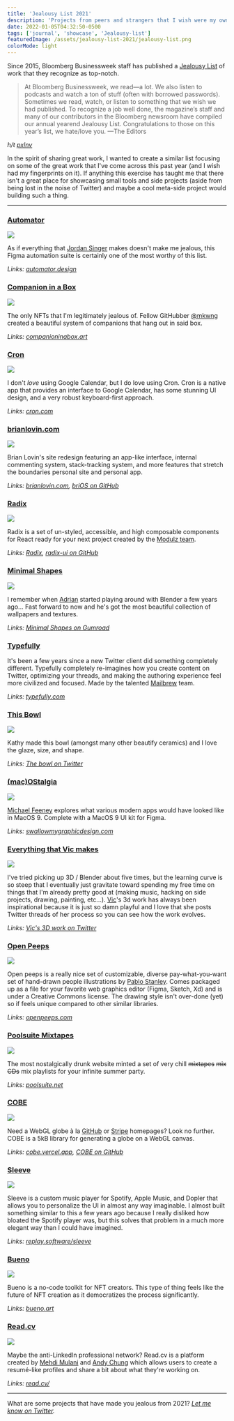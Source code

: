 ```yaml
---
title: 'Jealousy List 2021'
description: 'Projects from peers and strangers that I wish were my own'
date: 2022-01-05T04:32:50-0500
tags: ['journal', 'showcase', 'Jealousy-list']
featuredImage: /assets/jealousy-list-2021/jealousy-list.png
colorMode: light
---
```


Since 2015, Bloomberg Businessweek staff has published a [Jealousy List](https://www.bloomberg.com/features/2021-jealousy-list/) of work that they recognize as top-notch.

> At Bloomberg Businessweek, we read—a lot. We also listen to podcasts and watch a ton of stuff (often with borrowed passwords). Sometimes we read, watch, or listen to something that we wish we had published. To recognize a job well done, the magazine’s staff and many of our contributors in the Bloomberg newsroom have compiled our annual yearend Jealousy List. Congratulations to those on this year’s list, we hate/love you. —The Editors

_h/t [pxlnv](https://pxlnv.com/linklog/jealousy-list-2021/)_

In the spirit of sharing great work, I wanted to create a similar list focusing on some of the great work that I've come across this past year (and I wish had my fingerprints on it). If anything this exercise has taught me that there isn't a great place for showcasing small tools and side projects (aside from being lost in the noise of Twitter) and maybe a cool meta-side project would building such a thing.

---

### [Automator](https://automator.design)

![](/assets/jealousy-list-2021/automator.png)

As if everything that [Jordan Singer](https://ibuildmyideas.com) makes doesn't make me jealous, this Figma automation suite is certainly one of the most worthy of this list.

_Links: [automator.design](https://automator.design)_

### [Companion in a Box](https://www.companioninabox.art)

![](/assets/jealousy-list-2021/ciab.png)

The only NFTs that I'm legitimately jealous of. Fellow GitHubber [@mkwng](https://twitter.com/mkwng) created a beautiful system of companions that hang out in said box.

_Links: [companioninabox.art](https://www.companioninabox.art)_

### [Cron](https://cron.com)

![](/assets/jealousy-list-2021/cron.png)

I don't _love_ using Google Calendar, but I do love using Cron. Cron is a native app that provides an interface to Google Calendar, has some stunning UI design, and a very robust keyboard-first approach.

_Links: [cron.com](https://cron.com)_

### [brianlovin.com](https://brianlovin.com)

![](/assets/jealousy-list-2021/brianlovin.png)

Brian Lovin's site redesign featuring an app-like interface, internal commenting system, stack-tracking system, and more features that stretch the boundaries personal site and personal app.

_Links: [brianlovin.com](https://brianlovin.com), [briOS on GitHub](https://github.com/brianlovin/brios)_

### [Radix](https://radix-ui.com)

![](/assets/jealousy-list-2021/radix.png)

Radix is a set of un-styled, accessible, and high composable components for React ready for your next project created by the [Modulz team](https://modulz.app).

_Links: [Radix](https://radix-ui.com), [radix-ui on GitHub](https://github.com/modulz/radix-ui)_

### [Minimal Shapes](https://adrianmg.gumroad.com/)

![](/assets/jealousy-list-2021/minimalshapes.png)

I remember when [Adrian](https://twitter.com/adrianmg) started playing around with Blender a few years ago... Fast forward to now and he's got the most beautiful collection of wallpapers and textures.

_Links: [Minimal Shapes on Gumroad](https://adrianmg.gumroad.com/)_

### [Typefully](https://typefully.com)

It's been a few years since a new Twitter client did something completely different. Typefully completely re-imagines how you create content on Twitter, optimizing your threads, and making the authoring experience feel more civilized and focused. Made by the talented [Mailbrew](https://mailbrew.com) team.

_Links: [typefully.com](https://typefully.com)_

### [This Bowl](https://twitter.com/pifafu/status/1468316497940410368)

![](/assets/jealousy-list-2021/thisbowl.jpg)

Kathy made this bowl (amongst many other beautify ceramics) and I love the glaze, size, and shape.

_Links: [The bowl on Twitter](https://twitter.com/pifafu/status/1468316497940410368)_

### [(mac)OStalgia](https://swallowmygraphicdesign.com/project/macostalgia)

![](/assets/jealousy-list-2021/ostalgia.png)

[Michael Feeney](https://swallowmygraphicdesign.com) explores what various modern apps would have looked like in MacOS 9. Complete with a MacOS 9 UI kit for Figma.

_Links: [swallowmygraphicdesign.com](https://swallowmygraphicdesign.com/project/macostalgia)_

### [Everything that Vic makes](https://twitter.com/killnicole/status/1467898441053483009)

![](/assets/jealousy-list-2021/vic.jpg)

I've tried picking up 3D / Blender about five times, but the learning curve is so steep that I eventually just gravitate toward spending my free time on things that I'm already pretty good at (making music, hacking on side projects, drawing, painting, etc...). [Vic](https://twitter.com/killnicole)'s 3d work has always been inspirational because it is just so damn playful and I love that she posts Twitter threads of her process so you can see how the work evolves.

_Links: [Vic's 3D work on Twitter](https://twitter.com/killnicole/status/1467898441053483009)_

### [Open Peeps](https://openpeeps.com)

![](/assets/jealousy-list-2021/openpeeps.png)

Open peeps is a really nice set of customizable, diverse pay-what-you-want set of hand-drawn people illustrations by [Pablo Stanley](https://blush.design). Comes packaged up as a file for your favorite web graphics editor (Figma, Sketch, Xd) and is under a Creative Commons license. The drawing style isn't over-done (yet) so if feels unique compared to other similar libraries.

_Links: [openpeeps.com](https://openpeeps.com)_

### [Poolsuite Mixtapes](https://poolsuite.net)

![](/assets/jealousy-list-2021/poolsuite.png)

The most nostalgically drunk website minted a set of very chill ~~mixtapes~~ ~~mix CDs~~ mix playlists for your infinite summer party.

_Links: [poolsuite.net](https://poolsuite.net)_

### [COBE](https://cobe.vercel.app)

![](/assets/jealousy-list-2021/cobe.png)

Need a WebGL globe à la [GitHub](https://github.com/home) or [Stripe](https://stripe.com/) homepages? Look no further. COBE is a 5kB library for generating a globe on a WebGL canvas.

_Links: [cobe.vercel.app](https://cobe.vercel.app), [COBE on GitHub](https://github.com/shuding/cobe)_

### [Sleeve](https://replay.software/sleeve)

![](/assets/jealousy-list-2021/sleeve.jpg)

Sleeve is a custom music player for Spotify, Apple Music, and Dopler that allows you to personalize the UI in almost any way imaginable. I almost built something similar to this a few years ago because I really disliked how bloated the Spotify player was, but this solves that problem in a much more elegant way than I could have imagined.

_Links: [replay.software/sleeve](https://replay.software/sleeve)_

### [Bueno](https://www.bueno.art)

![](/assets/jealousy-list-2021/bueno.png)

Bueno is a no-code toolkit for NFT creators. This type of thing feels like the future of NFT creation as it democratizes the process significantly.

_Links: [bueno.art](https://www.bueno.art)_

### [Read.cv](https://read.cv)

![](/assets/jealousy-list-2021/readcv.png)

Maybe the anti-LinkedIn professional network? Read.cv is a platform created by [Mehdi Mulani](https://メディ.com) and [Andy Chung](https://twitter.com/_andychung) which allows users to create a resumé-like profiles and share a bit about what they're working on.

_Links: [read.cv/](https://read.cv/)_

---

What are some projects that have made you jealous from 2021? _[Let me know on Twitter](https://twitter.com/pmarsceill)._
